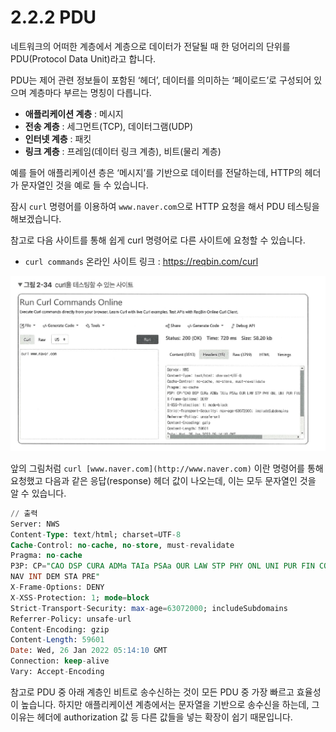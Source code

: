 # 2.2.2 PDU
네트워크의 어떠한 계층에서 계층으로 데이터가 전달될 때 한 덩어리의 단위를 PDU(Protocol Data Unit)라고 합니다.

PDU는 제어 관련 정보들이 포함된 ‘헤더’, 데이터를 의미하는 ‘페이로드’로 구성되어 있으며 계층마다 부르는 명칭이 다릅니다. 

- **애플리케이션 계층** : 메시지
- **전송 계층** : 세그먼트(TCP), 데이터그램(UDP)
- **인터넷 계층** : 패킷
- **링크 계층** : 프레임(데이터 링크 계층), 비트(물리 계층)

예를 들어 애플리케이션 층은 ‘메시지’를 기반으로 데이터를 전달하는데, HTTP의 헤더가 문자열인 것을 예로 들 수 있습니다.

잠시 `curl` 명령어를 이용하여 `www.naver.com`으로 HTTP 요청을 해서 PDU 테스팅을 해보겠습니다.

참고로 다음 사이트를 통해 쉽게 curl 명령어로 다른 사이트에 요청할 수 있습니다.

- `curl commands` 온라인 사이트 링크 : https://reqbin.com/curl

![그림 2-34](./images/그림_2-34.png)

앞의 그림처럼 `curl [www.naver.com](http://www.naver.com)` 이란 명령어를 통해 요청했고 다음과 같은 응답(response) 헤더 값이 나오는데, 이는 모두 문자열인 것을 알 수 있습니다.

```sql
// 출력
Server: NWS
Content-Type: text/html; charset=UTF-8
Cache-Control: no-cache, no-store, must-revalidate
Pragma: no-cache
P3P: CP="CAO DSP CURA ADMa TAIa PSAa OUR LAW STP PHY ONL UNI PUR FIN COM
NAV INT DEM STA PRE"
X-Frame-Options: DENY
X-XSS-Protection: 1; mode=block
Strict-Transport-Security: max-age=63072000; includeSubdomains
Referrer-Policy: unsafe-url
Content-Encoding: gzip
Content-Length: 59601
Date: Wed, 26 Jan 2022 05:14:10 GMT
Connection: keep-alive
Vary: Accept-Encoding
```

참고로 PDU 중 아래 계층인 비트로 송수신하는 것이 모든 PDU 중 가장 빠르고 효율성 이 높습니다. 하지만 애플리케이션 계층에서는 문자열을 기반으로 송수신을 하는데, 그 이유는 헤더에 authorization 값 등 다른 값들을 넣는 확장이 쉽기 때문입니다.